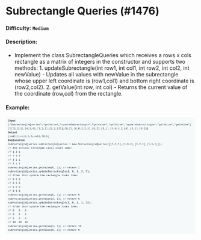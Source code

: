 # Subrectangle Queries (#1476)
#### Difficulty: ```Medium```
#### Description:
- Implement the class SubrectangleQueries which receives a rows x cols rectangle as a matrix of integers in the constructor and supports two methods:
      1. updateSubrectangle(int row1, int col1, int row2, int col2, int newValue)
        - Updates all values with newValue in the subrectangle whose upper left coordinate is (row1,col1) and bottom right coordinate is (row2,col2).
      2. getValue(int row, int col)
        - Returns the current value of the coordinate (row,col) from the rectangle.

#### Example:
![subrectangle queries example](.img/subrect_exmpl.png)
